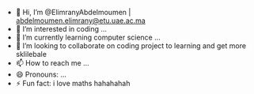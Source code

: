 - 👋 Hi, I’m @ElimranyAbdelmoumen | abdelmoumen.elimrany@etu.uae.ac.ma
- 👀 I’m interested in coding ...
- 🌱 I’m currently learning computer science ...
- 💞️ I’m looking to collaborate on coding project to learning and get more sklilebale 
- 📫 How to reach me ...
- 😄 Pronouns: ...
- ⚡ Fun fact: i love maths hahahahah


